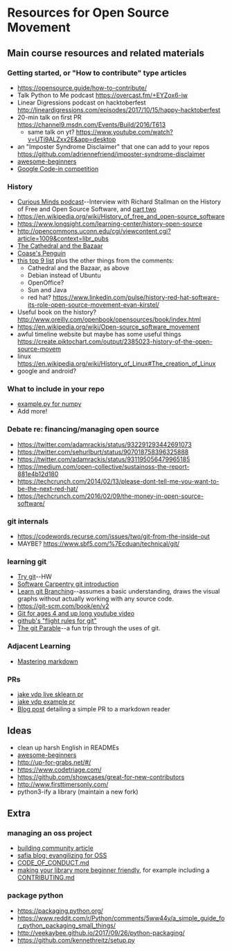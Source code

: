 # Resources for Open Source Movement

## Main course resources and related materials
### Getting started, or "How to contribute" type articles
* https://opensource.guide/how-to-contribute/
* Talk Python to Me podcast https://overcast.fm/+EYZox6-iw
* Linear Digressions podcast on hacktoberfest http://lineardigressions.com/episodes/2017/10/15/happy-hacktoberfest
* 20-min talk on first PR https://channel9.msdn.com/Events/Build/2016/T613
    * same talk on yt? https://www.youtube.com/watch?v=UTi9ALZxx2E&app=desktop
* an "Imposter Syndrome Disclaimer" that one can add to your repos https://github.com/adriennefriend/imposter-syndrome-disclaimer
* [awesome-beginners](https://github.com/MunGell/awesome-for-beginners)
* [Google Code-in competition](https://opensource.googleblog.com/2017/09/announcing-google-code-in-2017.html)

### History
* [Curious Minds podcast](https://www.cmpod.net/history_of_open_source_pt1/)--Interview with Richard Stallman on the History of Free and Open Source Software, and [part two](https://www.cmpod.net/history-open-source-free-software-pt-2-w-special-guests-richard-stallman-tim-oreilly/)
* https://en.wikipedia.org/wiki/History_of_free_and_open-source_software
* https://www.longsight.com/learning-center/history-open-source
* http://opencommons.uconn.edu/cgi/viewcontent.cgi?article=1009&context=libr_pubs
* [The Cathedral and the Bazaar](http://www.catb.org/esr/writings/cathedral-bazaar/cathedral-bazaar/index.html)
* [Coase's Penguin](https://pdfs.semanticscholar.org/2798/c07f676531e4da9d1b3372c88c37457bd4af.pdf)
* [this top 9 list](http://royal.pingdom.com/2010/01/15/the-9-most-important-events-in-open-source-history/) plus the other things from the comments:
    * Cathedral and the Bazaar, as above
    * Debian instead of Ubuntu
    * OpenOffice?
    * Sun and Java
    * red hat? https://www.linkedin.com/pulse/history-red-hat-software-its-role-open-source-movement-evan-kirstel/
* Useful book on the history? http://www.oreilly.com/openbook/opensources/book/index.html
* https://en.wikipedia.org/wiki/Open-source_software_movement
* awful timeline website but maybe has some useful things https://create.piktochart.com/output/2385023-history-of-the-open-source-movem
* linux https://en.wikipedia.org/wiki/History_of_Linux#The_creation_of_Linux
* google and android?

### What to include in your repo
* [example.py for numpy](https://github.com/numpy/numpy/blob/master/doc/example.py)
* Add more!

### Debate re: financing/managing open source
* https://twitter.com/adamrackis/status/932291293442691073
* https://twitter.com/sehurlburt/status/907018758396325888
* https://twitter.com/adamrackis/status/931195056479965185
* https://medium.com/open-collective/sustainoss-the-report-881e4b12d180
* https://techcrunch.com/2014/02/13/please-dont-tell-me-you-want-to-be-the-next-red-hat/
* https://techcrunch.com/2016/02/09/the-money-in-open-source-software/

### git internals
* https://codewords.recurse.com/issues/two/git-from-the-inside-out
* MAYBE? https://www.sbf5.com/%7Ecduan/technical/git/

### learning git
* [Try git](https://try.github.io/levels/1/challenges/1)--HW
* [Software Carpentry git introduction](https://swcarpentry.github.io/git-novice/)
* [Learn git Branching](https://learngitbranching.js.org/)--assumes a basic understanding, draws the visual graphs without actually working with any source code.
* https://git-scm.com/book/en/v2
* [Git for ages 4 and up long youtube video](https://www.youtube.com/watch?v=1ffBJ4sVUb4)
* [github's "flight rules for git"](https://github.com/k88hudson/git-flight-rules/blob/master/README.md#flight-rules-for-git)
* [The git Parable](http://tom.preston-werner.com/2009/05/19/the-git-parable.html)--a fun trip through the uses of git.

### Adjacent Learning
* [Mastering markdown](https://guides.github.com/features/mastering-markdown/)

### PRs
* [jake vdp live sklearn pr](https://www.youtube.com/watch?v=1kA7oD7ftsM&feature=youtu.be#t=1m40s)
* [jake vdp example pr](https://www.youtube.com/watch?v=rgbCcBNZcdQ)
* [Blog post](http://www.hanselman.com/blog/GetInvolvedInOpenSourceTodayHowToContributeAPatchToAGitHubHostedOpenSourceProjectLikeCode52.aspx) detailing a simple PR to a markdown reader

## Ideas
* clean up harsh English in READMEs
* [awesome-beginners](https://github.com/MunGell/awesome-for-beginners)
* http://up-for-grabs.net/#/
* https://www.codetriage.com/
* https://github.com/showcases/great-for-new-contributors
* http://www.firsttimersonly.com/
* python3-ify a library (maintain a new fork)

## Extra

### managing an oss project
* [building community article](https://opensource.guide/building-community/)
* [safia blog: evangilizing for OSS](https://blog.safia.rocks/post/166949604104/evangelizing-for-open-source)
* [CODE_OF_CONDUCT.md](https://www.contributor-covenant.org/)
* [making your library more beginner friendly](https://blog.kentcdodds.com/first-timers-only-78281ea47455), for example including a [CONTRIBUTING.md](https://github.com/formly-js/angular-formly/blob/master/CONTRIBUTING.md)

### package python
* https://packaging.python.org/
* https://www.reddit.com/r/Python/comments/5ww44y/a_simple_guide_for_python_packaging_small_things/
* http://veekaybee.github.io/2017/09/26/python-packaging/
* https://github.com/kennethreitz/setup.py
